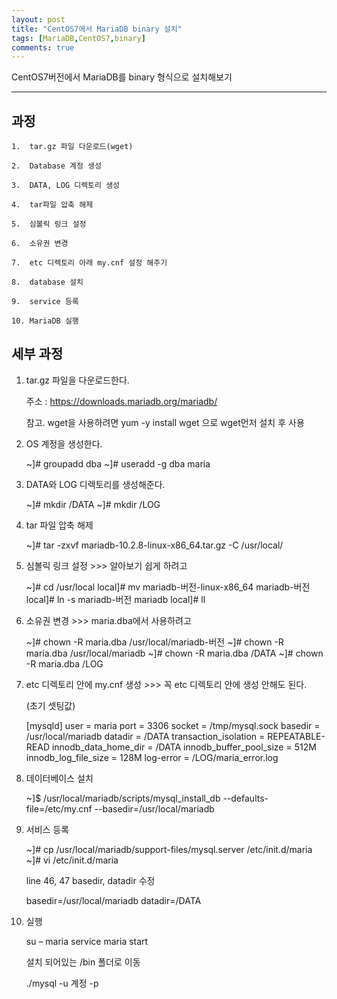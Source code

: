 ```yaml
---
layout: post
title: "CentOS7에서 MariaDB binary 설치"
tags: [MariaDB,CentOS7,binary]
comments: true
---
```


CentOS7버전에서 MariaDB를 binary 형식으로 설치해보기

---

## 과정

	1. 	tar.gz 파일 다운로드(wget)

	2. 	Database 계정 생성

	3. 	DATA, LOG 디렉토리 생성

	4. 	tar파일 압축 해제

	5. 	심볼릭 링크 설정

	6. 	소유권 변경

	7. 	etc 디렉토리 아래 my.cnf 설정 해주기

	8. 	database 설치

	9. 	service 등록

	10.	MariaDB 실행


## 세부 과정

1. tar.gz 파일을 다운로드한다.

	주소 : https://downloads.mariadb.org/mariadb/

	참고. wget을 사용하려면 yum -y install wget 으로 wget먼저 설치 후 사용

2. OS 계정을 생성한다.

	~]# groupadd dba
	~]# useradd -g dba maria

3. DATA와 LOG 디렉토리를 생성해준다.

	~]# mkdir /DATA
	~]# mkdir /LOG

4. tar 파일 압축 해제

	~]# tar -zxvf mariadb-10.2.8-linux-x86_64.tar.gz -C /usr/local/

5. 심볼릭 링크 설정 >>> 알아보기 쉽게 하려고

	~]# cd /usr/local
	local]# mv mariadb-버전-linux-x86_64 mariadb-버전
	local]# ln -s mariadb-버전 mariadb
	local]# ll

6. 소유권 변경 >>> maria.dba에서 사용하려고

	~]# chown -R maria.dba /usr/local/mariadb-버전
	~]# chown -R maria.dba /usr/local/mariadb
	~]# chown -R maria.dba /DATA
	~]# chown -R maria.dba /LOG

7. etc 디렉토리 안에 my.cnf 생성 >>> 꼭 etc 디렉토리 안에 생성 안해도 된다.
	
	(초기 셋팅값)
	
	[mysqld] 
	user = maria 
	port = 3306 
	socket = /tmp/mysql.sock 
	basedir = /usr/local/mariadb 
	datadir = /DATA 
	transaction_isolation = REPEATABLE-READ 
	innodb_data_home_dir = /DATA 
	innodb_buffer_pool_size = 512M 
	innodb_log_file_size = 128M 
	log-error = /LOG/maria_error.log

8. 데이터베이스 설치

	~]$ /usr/local/mariadb/scripts/mysql_install_db --defaults-file=/etc/my.cnf --basedir=/usr/local/mariadb

9. 서비스 등록

	~]# cp /usr/local/mariadb/support-files/mysql.server /etc/init.d/maria 
	~]# vi /etc/init.d/maria 

	line 46, 47 basedir, datadir 수정
	
	basedir=/usr/local/mariadb 
	datadir=/DATA

10. 실행

	su – maria
	service maria start

	설치 되어있는 /bin 폴더로 이동

	./mysql -u 계정 -p

